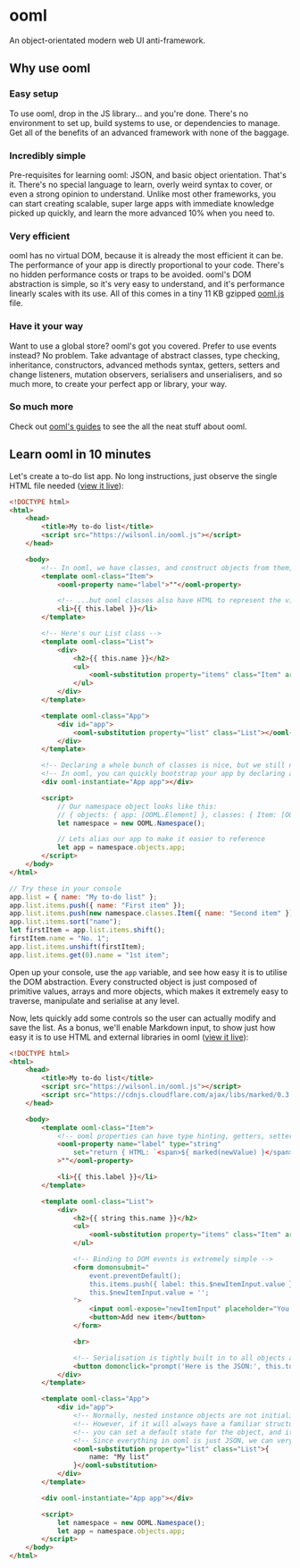 # ooml
An object-orientated modern web UI anti-framework.

## Why use ooml

### Easy setup
To use ooml, drop in the JS library... and you're done. There's no environment to set up, build systems to use, or dependencies to manage. Get all of the benefits of an advanced framework with none of the baggage.

### Incredibly simple
Pre-requisites for learning ooml: JSON, and basic object orientation. That's it. There's no special language to learn, overly weird syntax to cover, or even a strong opinion to understand. Unlike most other frameworks, you can start creating scalable, super large apps with immediate knowledge picked up quickly, and learn the more advanced 10% when you need to.

### Very efficient
ooml has no virtual DOM, because it is already the most efficient it can be. The performance of your app is directly proportional to your code. There's no hidden performance costs or traps to be avoided. ooml's DOM abstraction is simple, so it's very easy to understand, and it's performance linearly scales with its use. All of this comes in a tiny 11 KB gzipped [ooml.js](https://wilsonl.in/ooml.js) file.

### Have it your way
Want to use a global store? ooml's got you covered. Prefer to use events instead? No problem. Take advantage of abstract classes, type checking, inheritance, constructors, advanced methods syntax, getters, setters and change listeners, mutation observers, serialisers and unserialisers, and so much more, to create your perfect app or library, your way.

### So much more
Check out [ooml's guides](https://wilsonl.in/docs/ooml) to see the all the neat stuff about ooml.


## Learn ooml in 10 minutes

Let's create a to-do list app. No long instructions, just observe the single HTML file needed ([view it live](https://wilsonl.in/ooml/examples/to-do-1.html)):

```html
<!DOCTYPE html>
<html>
    <head>
        <title>My to-do list</title>
        <script src="https://wilsonl.in/ooml.js"></script>
    </head>

    <body>
        <!-- In ooml, we have classes, and construct objects from them, just like most object-orientated languages... -->
        <template ooml-class="Item">
            <ooml-property name="label">""</ooml-property>

            <!-- ...but ooml classes also have HTML to represent the view of the class (this is web development after all) -->
            <li>{{ this.label }}</li>
        </template>

        <!-- Here's our List class -->
        <template ooml-class="List">
            <div>
                <h2>{{ this.name }}</h2>
                <ul>
                    <ooml-substitution property="items" class="Item" array></ooml-substitution>
                </ul>
            </div>
        </template>

        <template ooml-class="App">
            <div id="app">
                <ooml-substitution property="list" class="List"></ooml-substitution>
            </div>
        </template>

        <!-- Declaring a whole bunch of classes is nice, but we still need to create something to show in the browser -->
        <!-- In ooml, you can quickly bootstrap your app by declaring a place to initially create an instance of a class -->
        <div ooml-instantiate="App app"></div>

        <script>
            // Our namespace object looks like this:
            // { objects: { app: [OOML.Element] }, classes: { Item: [OOML.Class], List: [OOML.Class], App: [OOML.Class] } }
            let namespace = new OOML.Namespace();

            // Lets alias our app to make it easier to reference
            let app = namespace.objects.app;
        </script>
    </body>
</html>
```

```javascript
// Try these in your console
app.list = { name: "My to-do list" };
app.list.items.push({ name: "First item" });
app.list.items.push(new namespace.classes.Item({ name: "Second item" }));
app.list.items.sort("name");
let firstItem = app.list.items.shift();
firstItem.name = "No. 1";
app.list.items.unshift(firstItem);
app.list.items.get(0).name = "1st item";
```

Open up your console, use the `app` variable, and see how easy it is to utilise the DOM abstraction. Every constructed object is just composed of primitive values, arrays and more objects, which makes it extremely easy to traverse, manipulate and serialise at any level.

Now, lets quickly add some controls so the user can actually modify and save the list. As a bonus, we'll enable Markdown input, to show just how easy it is to use HTML and external libraries in ooml ([view it live](https://wilsonl.in/ooml/examples/to-do-2.html)):

```html
<!DOCTYPE html>
<html>
    <head>
        <title>My to-do list</title>
        <script src="https://wilsonl.in/ooml.js"></script>
        <script src="https://cdnjs.cloudflare.com/ajax/libs/marked/0.3.6/marked.min.js"></script>
    </head>

    <body>
        <template ooml-class="Item">
            <!-- ooml properties can have type hinting, getters, setters, and change listeners -->
            <ooml-property name="label" type="string"
                set="return { HTML: `<span>${ marked(newValue) }</span>` }"
            >""</ooml-property>

            <li>{{ this.label }}</li>
        </template>

        <template ooml-class="List">
            <div>
                <h2>{{ string this.name }}</h2>
                <ul>
                    <ooml-substitution property="items" class="Item" array></ooml-substitution>
                </ul>

                <!-- Binding to DOM events is extremely simple -->
                <form domonsubmit="
                    event.preventDefault();
                    this.items.push({ label: this.$newItemInput.value });
                    this.$newItemInput.value = '';
                ">
                    <input ooml-expose="newItemInput" placeholder="You can use Markdown!">
                    <button>Add new item</button>
                </form>

                <br>

                <!-- Serialisation is tightly built in to all objects and arrays -->
                <button domonclick="prompt('Here is the JSON:', this.toJSON())">Serialise this list</button>
            </div>
        </template>

        <template ooml-class="App">
            <div id="app">
                <!-- Normally, nested instance objects are not initialised when the main object is constructed -->
                <!-- However, if it will always have a familiar structure, or you need it to be immediately available, -->
                <!-- you can set a default state for the object, and it will be built alongside the main object -->
                <!-- Since everything in ooml is just JSON, we can very easily describe the default value of our app's list -->
                <ooml-substitution property="list" class="List">{
                    name: "My list"
                }</ooml-substitution>
            </div>
        </template>

        <div ooml-instantiate="App app"></div>

        <script>
            let namespace = new OOML.Namespace();
            let app = namespace.objects.app;
        </script>
    </body>
</html>
```
